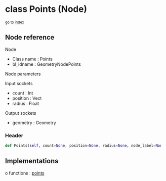 # class Points (Node)

<sub>go to [index](/docs/index.md)</sub>

## Node reference

Node
 - Class name : Points
 - bl_idname : GeometryNodePoints

Node parameters

Input sockets
 - count : Int
 - position : Vect
 - radius : Float

Output sockets
 - geometry : Geometry

### Header

``` python
def Points(self, count=None, position=None, radius=None, node_label=None, node_color=None):
```

## Implementations

o functions : [points](/docs/classes/points.md)

